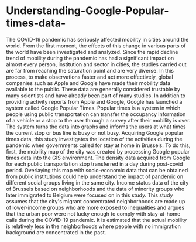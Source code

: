 # Understanding-Google-Popular-times-data-
The COVID-19 pandemic has seriously affected mobility in cities around the world. From the first moment, the effects of this change in various parts of the world have been investigated and analyzed. Since the rapid decline trend of mobility during the pandemic has had a significant impact on almost every person, institution and sector in cities, the studies carried out are far from reaching the saturation point and are very diverse. In this process, to make observations faster and act more effectively, global companies such as Apple and Google have made their mobility data available to the public. These data are generally considered trustable by many scientists and have already been part of many studies. In addition to providing activity reports from Apple and Google, Google has launched a system called Google Popular Times. Popular times is a system in which people using public transportation can transfer the occupancy information of a vehicle or a stop to the user through a survey after their mobility is over. The system turns the data into graphs and informs the users at what times the current stop or bus line is busy or not busy.  Acquiring Google popular times data, this study investigates the location of the activities during the pandemic when governments called for stay at home in Brussels. To do this, first, the mobility map of the city was created by processing Google popular times data into the GIS environment. The density data acquired from Google for each public transportation stop transferred in a day during post-covid period. Overlaying this map with socio-economic data that can be obtained from public institutions could help understand the impact of pandemic on different social groups living in the same city. Income status data of the city of Brussels based on neighborhoods and the data of minority groups who later immigrated to Belgium were focused on in this study. This study assumes that the city's migrant concentrated neighborhoods are made up of lower-income groups who are more exposed to inequalities and argues that the urban poor were not lucky enough to comply with stay-at-home calls during the COVID-19 pandemic. It is estimated that the actual mobility is relatively less in the neighborhoods where people with no immigration background are concentrated in the past.

